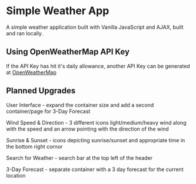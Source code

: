 # Simple Weather App

A simple weather application built with Vanilla JavaScript and AJAX, built and ran locally.

## Using OpenWeatherMap API Key

If the API Key has hit it's daily allowance, another API Key can be generated at [OpenWeatherMap](https://openweathermap.org/)

## Planned Upgrades

User Interface - expand the container size and add a second container/page for 3-Day Forecast

Wind Speed & Direction - 3 different icons light/medium/heavy wind along with the speed and an arrow pointing with the direction of the wind

Sunrise & Sunset - icons depicting sunrise/sunset and appropriate time in the bottom right cornor

Search for Weather - search bar at the top left of the header

3-Day Forecast - separate container with a 3 day forecast for the current location
